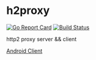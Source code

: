 # h2proxy

[![Go Report Card](https://goreportcard.com/badge/github.com/zxc111/h2proxy)](https://goreportcard.com/report/github.com/zxc111/h2proxy)
[![Build Status](https://travis-ci.com/zxc111/h2proxy.svg?branch=master)](https://travis-ci.com/zxc111/h2proxy)

http2 proxy server &amp;&amp; client


[Android Client](https://github.com/zxc111/SmartProxy)